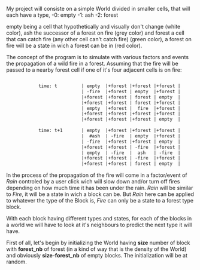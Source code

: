 My project will consiste on a simple World divided in smaller cells, that will each have a type,
-0: empty
-1: ash
-2: forest

empty being a cell that hypothetically and visually don't change (white color), ash the successor of a forest on fire (grey color) and forest a cell that can catch fire (any other cell can't catch fire) (green color), a forest on fire will be a state in wich a forest can be in (red color).

The concept of the program is to simulate with various factors and events the propagation of a wild fire in a forest.
Assuming that the fire will be passed to a nearby forest cell if one of it's four adjacent cells is on fire:

```diff

            time: t         | empty  |+forest |+forest |+forest |
                            | -fire  |+forest | empty  |+forest | 
                            |+forest |+forest | forest | empty  |
                            |+forest |+forest | forest |+forest |
                            | empty  |+forest |  fire  |+forest |
                            |+forest |+forest |+forest |+forest |
                            |+forest |+forest |+forest | empty  |
            
            time: t+1       | empty  |+forest |+forest |+forest |
                            |  #ash  | -fire  | empty  |+forest | 
                            | -fire  |+forest |+forest | empty  |
                            |+forest |+forest | -fire  |+forest |
                            | empty  | -fire  |  ash   | -fire  |
                            |+forest |+forest | -fire  |+forest |
                            |+forest |+forest | forest | empty  |
```


In the process of the propagation of the fire will come in a factor/event of *Rain* controled by a user click wich will slow down and/or turn off fires depending on how much time it has been under the rain. *Rain* will be similar to *Fire*, it will be a state in wich a block can be. But *Rain* here can be applied to whatever the type of the Block is, *Fire* can only be a state to a forest type block.


With each block having different types and states, for each of the blocks in a world we will have to look at it's neighbours to predict the next type it will have.

First of all, let's begin by initializing the World having **size** number of block with **forest_nb** of forest (in a kind of way that is the density of the World) and obviously **size**-**forest_nb** of empty blocks. The initialization will be at random.



 
